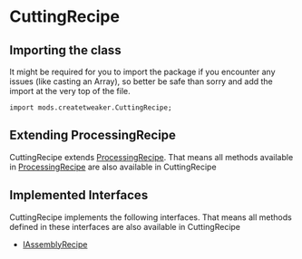 # CuttingRecipe

## Importing the class

It might be required for you to import the package if you encounter any issues (like casting an Array), so better be safe than sorry and add the import at the very top of the file.
```zenscript
import mods.createtweaker.CuttingRecipe;
```


## Extending ProcessingRecipe

CuttingRecipe extends [ProcessingRecipe](/mods/createtweaker/ProcessingRecipe). That means all methods available in [ProcessingRecipe](/mods/createtweaker/ProcessingRecipe) are also available in CuttingRecipe

## Implemented Interfaces
CuttingRecipe implements the following interfaces. That means all methods defined in these interfaces are also available in CuttingRecipe

- [IAssemblyRecipe](/mods/createtweaker/IAssemblyRecipe)

